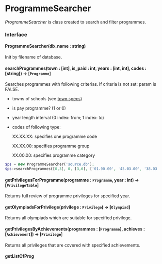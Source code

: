 # ProgrammeSearcher

*ProgrammeSearcher* is class created to search and filter programmes.

### Interface

#### ProgrammeSearcher(db_name : string)
Init by filename of database.

#### searchProgrammes(town : [int], is_paid : int, years : [int, int], codes : [string]) -> [`Programme`]

Searches programmes with following criterias.
If criteria is not set: param is FALSE.

- towns of schools (see [town specs](towns.md))

- is pay programme? (1 or 0)

- year length interval (0 index: from; 1 index: to)

- codes of following type:

  XX.XX.XX: specifies one programme code
  
  XX.XX.00: specifies programme group
  
  XX.00.00: specifies programme category
  
```php
$ps = new ProgrammeSearcher('source.db');
$ps->searchProgrammes([0,3], 0, [3,6], ['01.00.00', '45.03.00', '38.03.05']);
```

#### getPrivilegesForProgramme(programme : `Programme`, year : int) -> [`PrivilegeTable`]

Returns full review of programme privileges for specified year.

#### getOlympiadsForPrivilege(privilege : `Privilege`) -> [`Olympiad`]

Returns all olympiads which are suitable for specified privilege.

#### getPrivilegesByAchievements(programmes : [`Programme`], achieves : [`Achievement`]) -> [`Privilege`]

Returns all privileges that are covered with specified achievements.

#### getListOfProg
